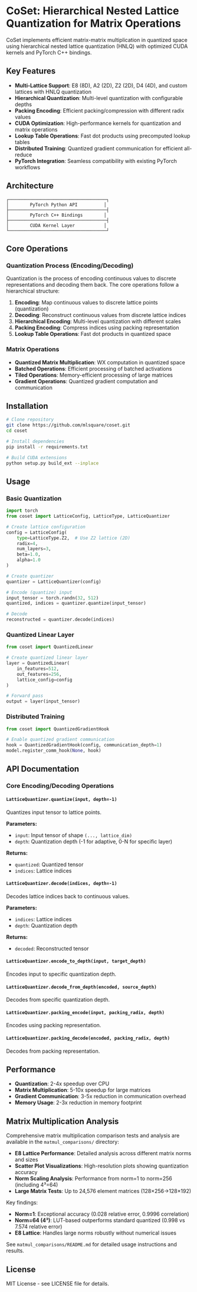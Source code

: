 # CoSet: Hierarchical Nested Lattice Quantization for Matrix Operations

CoSet implements efficient matrix-matrix multiplication in quantized space using hierarchical nested lattice quantization (HNLQ) with optimized CUDA kernels and PyTorch C++ bindings.

## Key Features

- **Multi-Lattice Support**: E8 (8D), A2 (2D), Z2 (2D), D4 (4D), and custom lattices with HNLQ quantization
- **Hierarchical Quantization**: Multi-level quantization with configurable depths
- **Packing Encoding**: Efficient packing/compression with different radix values
- **CUDA Optimization**: High-performance kernels for quantization and matrix operations
- **Lookup Table Operations**: Fast dot products using precomputed lookup tables
- **Distributed Training**: Quantized gradient communication for efficient all-reduce
- **PyTorch Integration**: Seamless compatibility with existing PyTorch workflows

## Architecture

```
┌─────────────────────────────────────┐
│        PyTorch Python API          │
├─────────────────────────────────────┤
│        PyTorch C++ Bindings        │
├─────────────────────────────────────┤
│        CUDA Kernel Layer           │
└─────────────────────────────────────┘
```

## Core Operations

### Quantization Process (Encoding/Decoding)

Quantization is the process of encoding continuous values to discrete representations and decoding them back. The core operations follow a hierarchical structure:

1. **Encoding**: Map continuous values to discrete lattice points (quantization)
2. **Decoding**: Reconstruct continuous values from discrete lattice indices
3. **Hierarchical Encoding**: Multi-level quantization with different scales
4. **Packing Encoding**: Compress indices using packing representation
5. **Lookup Table Operations**: Fast dot products in quantized space

### Matrix Operations

- **Quantized Matrix Multiplication**: WX computation in quantized space
- **Batched Operations**: Efficient processing of batched activations
- **Tiled Operations**: Memory-efficient processing of large matrices
- **Gradient Operations**: Quantized gradient computation and communication

## Installation

```bash
# Clone repository
git clone https://github.com/mlsquare/coset.git
cd coset

# Install dependencies
pip install -r requirements.txt

# Build CUDA extensions
python setup.py build_ext --inplace
```

## Usage

### Basic Quantization

```python
import torch
from coset import LatticeConfig, LatticeType, LatticeQuantizer

# Create lattice configuration
config = LatticeConfig(
    type=LatticeType.Z2,  # Use Z2 lattice (2D)
    radix=4,
    num_layers=3,
    beta=1.0,
    alpha=1.0
)

# Create quantizer
quantizer = LatticeQuantizer(config)

# Encode (quantize) input
input_tensor = torch.randn(32, 512)
quantized, indices = quantizer.quantize(input_tensor)

# Decode
reconstructed = quantizer.decode(indices)
```

### Quantized Linear Layer

```python
from coset import QuantizedLinear

# Create quantized linear layer
layer = QuantizedLinear(
    in_features=512,
    out_features=256,
    lattice_config=config
)

# Forward pass
output = layer(input_tensor)
```

### Distributed Training

```python
from coset import QuantizedGradientHook

# Enable quantized gradient communication
hook = QuantizedGradientHook(config, communication_depth=1)
model.register_comm_hook(None, hook)
```

## API Documentation

### Core Encoding/Decoding Operations

#### `LatticeQuantizer.quantize(input, depth=-1)`
Quantizes input tensor to lattice points.

**Parameters:**
- `input`: Input tensor of shape `(..., lattice_dim)`
- `depth`: Quantization depth (-1 for adaptive, 0-N for specific layer)

**Returns:**
- `quantized`: Quantized tensor
- `indices`: Lattice indices

#### `LatticeQuantizer.decode(indices, depth=-1)`
Decodes lattice indices back to continuous values.

**Parameters:**
- `indices`: Lattice indices
- `depth`: Quantization depth

**Returns:**
- `decoded`: Reconstructed tensor

#### `LatticeQuantizer.encode_to_depth(input, target_depth)`
Encodes input to specific quantization depth.

#### `LatticeQuantizer.decode_from_depth(encoded, source_depth)`
Decodes from specific quantization depth.

#### `LatticeQuantizer.packing_encode(input, packing_radix, depth)`
Encodes using packing representation.

#### `LatticeQuantizer.packing_decode(encoded, packing_radix, depth)`
Decodes from packing representation.

## Performance

- **Quantization**: 2-4x speedup over CPU
- **Matrix Multiplication**: 5-10x speedup for large matrices
- **Gradient Communication**: 3-5x reduction in communication overhead
- **Memory Usage**: 2-3x reduction in memory footprint

## Matrix Multiplication Analysis

Comprehensive matrix multiplication comparison tests and analysis are available in the `matmul_comparisons/` directory:

- **E8 Lattice Performance**: Detailed analysis across different matrix norms and sizes
- **Scatter Plot Visualizations**: High-resolution plots showing quantization accuracy
- **Norm Scaling Analysis**: Performance from norm=1 to norm=256 (including 4³=64)
- **Large Matrix Tests**: Up to 24,576 element matrices (128×256→128×192)

Key findings:
- **Norm=1**: Exceptional accuracy (0.028 relative error, 0.9996 correlation)
- **Norm=64 (4³)**: LUT-based outperforms standard quantized (0.998 vs 7.574 relative error)
- **E8 Lattice**: Handles large norms robustly without numerical issues

See `matmul_comparisons/README.md` for detailed usage instructions and results.

## License

MIT License - see LICENSE file for details.
